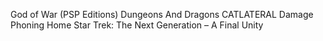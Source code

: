 God of War (PSP Editions)
Dungeons And Dragons
CATLATERAL Damage
Phoning Home
Star Trek: The Next Generation – A Final Unity